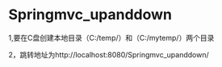 # Springmvc_upanddown

1,要在C盘创建本地目录（C:/temp/）和（C:/mytemp/）两个目录

2，跳转地址为http://localhost:8080/Springmvc_upanddown/
